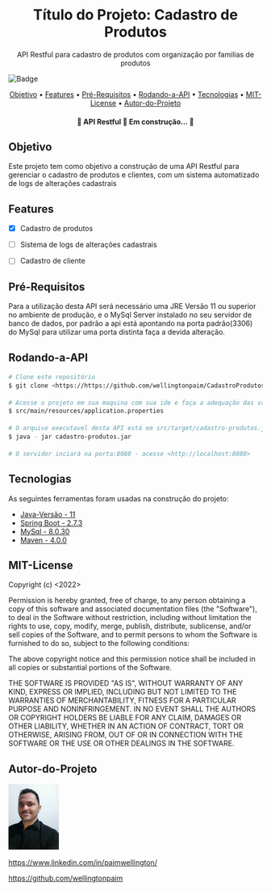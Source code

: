 <h1 align="center">Título do Projeto: Cadastro de Produtos</h1>

<p align="center">API Restful para cadastro de produtos com organização por familias de produtos</p>

![Badge](https://img.shields.io/badge/WJBC-Sofwares-%237159c1?style=for-the-badge&logo=ghost)

<p align="center">
 <a href="#Objetivo">Objetivo</a> •
 <a href="#Features">Features</a> • 
 <a href="#Pré-Requisitos">Pré-Requisitos</a> •
 <a href="#Rodando-a-API">Rodando-a-API</a> • 
 <a href="#Tecnologias">Tecnologias</a> • 
 <a href="#MIT-License">MIT-License</a> • 
 <a href="#Autor-do-Projeto">Autor-do-Projeto</a>
</p>

<h4 align="center"> 
	🚧  API Restful 🚀 Em construção...  🚧
</h4>

## Objetivo

Este projeto tem como objetivo a construção de uma API Restful para gerenciar o cadastro de produtos e clientes, com um sistema automatizado de logs de alterações cadastrais

## Features

- [x] Cadastro de produtos
- [ ] Sistema de logs de alterações cadastrais
- [ ] Cadastro de cliente


## Pré-Requisitos

Para a utilização desta API será necessário uma JRE Versão 11 ou superior no ambiente de produção, e o MySql Server instalado no seu servidor de banco de dados, por padrão a api está apontando na porta padrão(3306) do MySql para utilizar uma porta distinta faça a devida alteração.

## Rodando-a-API

```bash
# Clone este repositório
$ git clone <https://https://github.com/wellingtonpaim/CadastroProdutos>

# Acesse o projeto em sua maquina com sua ide e faça a adequação das variáveis de ambiente utilizadas para o acesso ao banco de dados, no arquivo application.properties, sendo a variavel da url, do username e da password, respectivamente: DB_URL, DB_USER, DB_KEY, configure estas variáveis com os valores correspondentes ao seu banco de dados. Caso seja necessário alterar a porta de acesso ao banco de dados faça esta alteração no valor que segue na url como por exemplo em: spring.datasource.url=jdbc:mysql://localhost:3306/cadastro-produtos. O arquivo application.properties fica em:
$ src/main/resources/application.properties

# O arquivo executavel desta API está em src/target/cadastro-produtos.jar. Estando no diretorio acima citado, com o cmd ou terminal execute a aplicação com o comando:
$ java - jar cadastro-produtos.jar

# O servidor inciará na porta:8080 - acesse <http://localhost:8080>
```
## Tecnologias

As seguintes ferramentas foram usadas na construção do projeto:

- [Java-Versão - 11](https://java.com/)
- [Spring Boot - 2.7.3](https://spring.io/projects/spring-boot/)
- [MySql - 8.0.30](https://mysql.com/)
- [Maven - 4.0.0](https://mysql.com/)

## MIT-License

Copyright (c) <2022> <Wellington Paim>

Permission is hereby granted, free of charge, to any person obtaining a copy
of this software and associated documentation files (the "Software"), to deal
in the Software without restriction, including without limitation the rights
to use, copy, modify, merge, publish, distribute, sublicense, and/or sell
copies of the Software, and to permit persons to whom the Software is
furnished to do so, subject to the following conditions:

The above copyright notice and this permission notice shall be included in all
copies or substantial portions of the Software.

THE SOFTWARE IS PROVIDED "AS IS", WITHOUT WARRANTY OF ANY KIND, EXPRESS OR
IMPLIED, INCLUDING BUT NOT LIMITED TO THE WARRANTIES OF MERCHANTABILITY,
FITNESS FOR A PARTICULAR PURPOSE AND NONINFRINGEMENT. IN NO EVENT SHALL THE
AUTHORS OR COPYRIGHT HOLDERS BE LIABLE FOR ANY CLAIM, DAMAGES OR OTHER
LIABILITY, WHETHER IN AN ACTION OF CONTRACT, TORT OR OTHERWISE, ARISING FROM,
OUT OF OR IN CONNECTION WITH THE SOFTWARE OR THE USE OR OTHER DEALINGS IN THE
SOFTWARE.

## Autor-do-Projeto


![Wellington Paim](https://github.com/wellingtonpaim/CadastroProdutos/blob/main/src/main/resources/static/fotoperfil.png)

<https://www.linkedin.com/in/paimwellington/>

<https://github.com/wellingtonpaim>
